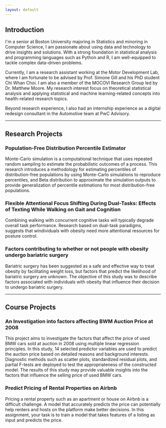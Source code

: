 ```yaml
---
layout: default
---
```


## Introduction
I'm a senior at Boston University majoring in Statistics and minoring in Computer Science, I am passionate about using data and technology to drive insights and solutions. With a strong foundation in statistical analysis and programming languages such as Python and R, I am well-equipped to tackle complex data-driven problems.

Currently, I am a research assistant working at the Motor Development Lab, where I am fortunate to be advised by Prof. Simone Gill and his PhD student Chi Whan Choi. I am also a member of the MOCOVI Research Group led by Dr. Matthew Moore. My research interest focus on theoretical statistical analysis and applying statistical and machine learning-related concepts into health-related research topics.

Beyond research experience, I also had an internship experience as a digital redesign consultant in the Automotive team at PwC Advisory.

---

## Research Projects

### Population-Free Distribution Percentile Estimator
Monte-Carlo simulation is a computational technique that uses repeated random sampling to estimate the probabilistic outcomes of a process. This research introduces a methodology for estimating percentiles of distribution-free populations by using Monte-Carlo simulations to reproduce percentiles, and Beta distribution to approximate the simulation outputs to provide generalization of percentile estimations for most distribution-free populations.

### Flexible Attentional Focus Shifting During Dual-Tasks: Effects of Texting While Walking on Gait and Cognition
Combining walking with concurrent cognitive tasks will typically degrade overall task performance. Research based on dual-task paradigms, suggests that windividuals with obesity need more attentional resources for posture control.

### Factors contributing to whether or not people with obesity undergo bariatric surgery
Bariatric surgery has been suggested as a safe and effective way to treat obesity by facilitating weight loss, but factors that predict the likelihood of bariatric surgery are unknown. The objective of this study was to describe factors associated with individuals with obesity that influence their decision to undergo bariatric surgery.

---

## Course Projects

### An Investigation into factors affecting BWM Auction Price at 2008
This project aims to investigate the factors that affect the price of used BMW cars sold at auction in 2008 using multiple linear regression principles. In this study, 14 selected predictor variables are used to predict the auction price based on detailed reasons and background interests. Diagnostic methods such as scatter plots, standardized residual plots, and partial F-tests are deployed to test the appropriateness of the constructed model. The results of this study may provide valuable insights into the factors that influence the selling price of used BMW cars.


### Predict Pricing of Rental Properties on Airbnb
Pricing a rental property such as an apartment or house on Airbnb is a difficult challenge. A model that accurately predicts the price can potentially help renters and hosts on the platform make better decisions. In this assignment, your task is to train a model that takes features of a listing as input and predicts the price.
